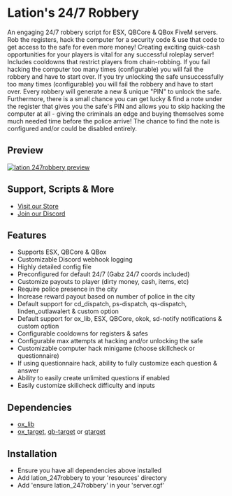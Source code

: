 # Lation's 24/7 Robbery
An engaging 24/7 robbery script for ESX, QBCore & QBox FiveM servers. Rob the registers, hack the computer for a security code & use that code to get access to the safe for even more money! Creating exciting quick-cash opportunities for your players is vital for any successful roleplay server! Includes cooldowns that restrict players from chain-robbing. If you fail hacking the computer too many times (configurable) you will fail the robbery and have to start over. If you try unlocking the safe unsuccessfully too many times (configurable) you will fail the robbery and have to start over. Every robbery will generate a new & unique "PIN" to unlock the safe. Furthermore, there is a small chance you can get lucky & find a note under the register that gives you the safe's PIN and allows you to skip hacking the computer at all - giving the criminals an edge and buying themselves some much needed time before the police arrive! The chance to find the note is configured and/or could be disabled entirely.

## Preview
[![lation 247robbery preview](http://img.youtube.com/vi/L5fWSR1G_mA/0.jpg)](https://www.youtube.com/watch?v=L5fWSR1G_mA)

## Support, Scripts & More
- [Visit our Store](https://lationscripts.com/github)
- [Join our Discord](https://discord.gg/9EbY4nM5uu)

## Features
- Supports ESX, QBCore & QBox
- Customizable Discord webhook logging
- Highly detailed config file
- Preconfigured for default 24/7 (Gabz 24/7 coords included)
- Customize payouts to player (dirty money, cash, items, etc)
- Require police presence in the city
- Increase reward payout based on number of police in the city
- Default support for cd_dispatch, ps-dispatch, qs-dispatch, linden_outlawalert & custom option
- Default support for ox_lib, ESX, QBCore, okok, sd-notify notifications & custom option
- Configurable cooldowns for registers & safes
- Configurable max attempts at hacking and/or unlocking the safe
- Customizable computer hack minigame (choose skillcheck or questionnaire)
- If using questionnaire hack, ability to fully customize each question & answer
- Ability to easily create unlimited questions if enabled
- Easily customize skillcheck difficulty and inputs

## Dependencies
- [ox_lib](https://github.com/overextended/ox_lib/releases)
- [ox_target](https://github.com/overextended/ox_target/releases), [qb-target](https://github.com/qbcore-framework/qb-target) or [qtarget](https://github.com/overextended/ox_target/releases)

## Installation
- Ensure you have all dependencies above installed
- Add lation_247robbery to your 'resources' directory
- Add 'ensure lation_247robbery' in your 'server.cgf'
